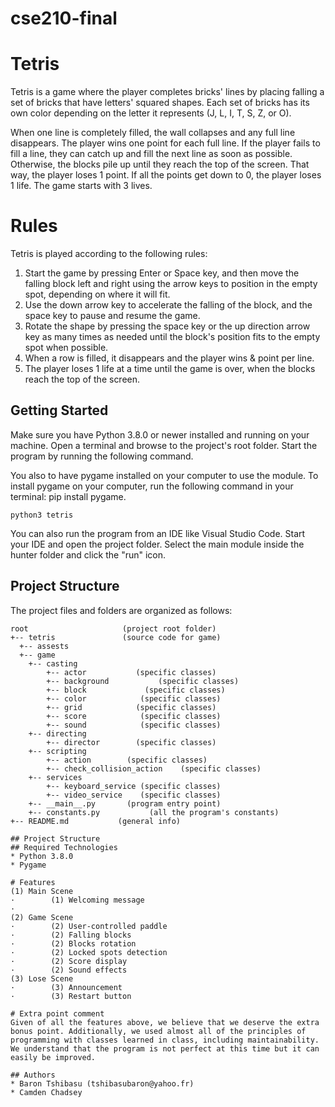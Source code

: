 # cse210-final

# Tetris
Tetris is a game where the player completes bricks' lines by placing falling a set of bricks that have letters' squared shapes. Each set of bricks has its own color depending on the letter it represents (J, L, I, T, S, Z, or O). 

When one line is completely filled, the wall collapses and any full line disappears. The player wins one point for each full line. If the player fails to fill a line, they can catch up and fill the next line as soon as possible. Otherwise, the blocks pile up until they reach the top of the screen. That way, the player loses 1 point. If all the points get down to 0, the player loses 1 life. The game starts with 3 lives.  


# Rules
Tetris is played according to the following rules:

1. Start the game by pressing Enter or Space key, and then move the falling block left and right using the arrow keys to position in the empty spot, depending on where it will fit.
2. Use the down arrow key to accelerate the falling of the block, and the space key to pause and resume the game. 
3. Rotate the shape by pressing the space key or the up direction arrow key as many times as needed until the block's position fits to the empty spot when possible.
4. When a row is filled, it disappears and the player wins & point per line. 
5. The player loses 1 life at a time until the game is over, when the blocks reach the top of the screen. 


## Getting Started
Make sure you have Python 3.8.0 or newer installed and running on your machine. Open a terminal and browse to the project's root folder. Start the program by running the following command.

You also to have pygame installed on your computer to use the module. To install pygame on your computer, run the following command in your terminal: pip install pygame.

```
python3 tetris 
```
You can also run the program from an IDE like Visual Studio Code. Start your IDE and open the project folder. Select the main module inside the hunter folder and click the "run" icon.

## Project Structure
The project files and folders are organized as follows:
```
root                     (project root folder)
+-- tetris               (source code for game)
  +-- assests
  +-- game 
    +-- casting
        +-- actor           (specific classes)
        +-- background           (specific classes)        
        +-- block             (specific classes)   
        +-- color            (specific classes)     
        +-- grid            (specific classes)
        +-- score            (specific classes)
        +-- sound            (specific classes)
    +-- directing
        +-- director        (specific classes)    
    +-- scripting
        +-- action        (specific classes)
        +-- check_collision_action    (specific classes)  
    +-- services
        +-- keyboard_service (specific classes)
        +-- video_service    (specific classes)
    +-- __main__.py       (program entry point)
    +-- constants.py           (all the program's constants)
+-- README.md           (general info)

## Project Structure
## Required Technologies
* Python 3.8.0
* Pygame

# Features
(1) Main Scene
·        (1) Welcoming message
·        
(2) Game Scene
·        (2) User-controlled paddle
·        (2) Falling blocks 
·        (2) Blocks rotation
·        (2) Locked spots detection
·        (2) Score display
·        (2) Sound effects
(3) Lose Scene
·        (3) Announcement
·        (3) Restart button

# Extra point comment
Given of all the features above, we believe that we deserve the extra bonus point. Additionally, we used almost all of the principles of programming with classes learned in class, including maintainability. We understand that the program is not perfect at this time but it can easily be improved. 

## Authors
* Baron Tshibasu (tshibasubaron@yahoo.fr)
* Camden Chadsey